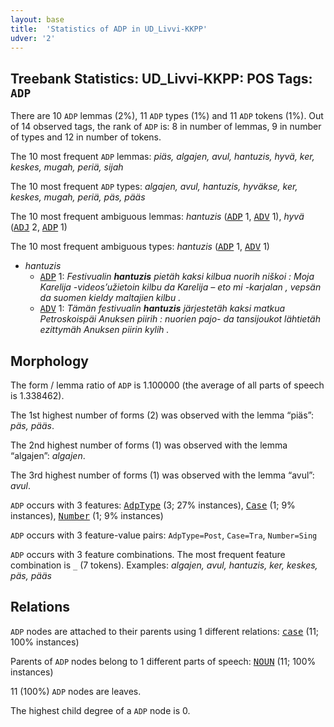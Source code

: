 ```yaml
---
layout: base
title:  'Statistics of ADP in UD_Livvi-KKPP'
udver: '2'
---
```


## Treebank Statistics: UD_Livvi-KKPP: POS Tags: `ADP`

There are 10 `ADP` lemmas (2%), 11 `ADP` types (1%) and 11 `ADP` tokens (1%).
Out of 14 observed tags, the rank of `ADP` is: 8 in number of lemmas, 9 in number of types and 12 in number of tokens.

The 10 most frequent `ADP` lemmas: <em>piäs, algajen, avul, hantuzis, hyvä, ker, keskes, mugah, periä, sijah</em>

The 10 most frequent `ADP` types:  <em>algajen, avul, hantuzis, hyväkse, ker, keskes, mugah, periä, päs, pääs</em>

The 10 most frequent ambiguous lemmas: <em>hantuzis</em> (<tt><a href="olo_kkpp-pos-ADP.html">ADP</a></tt> 1, <tt><a href="olo_kkpp-pos-ADV.html">ADV</a></tt> 1), <em>hyvä</em> (<tt><a href="olo_kkpp-pos-ADJ.html">ADJ</a></tt> 2, <tt><a href="olo_kkpp-pos-ADP.html">ADP</a></tt> 1)

The 10 most frequent ambiguous types:  <em>hantuzis</em> (<tt><a href="olo_kkpp-pos-ADP.html">ADP</a></tt> 1, <tt><a href="olo_kkpp-pos-ADV.html">ADV</a></tt> 1)


* <em>hantuzis</em>
  * <tt><a href="olo_kkpp-pos-ADP.html">ADP</a></tt> 1: <em>Festivualin <b>hantuzis</b> pietäh kaksi kilbua nuorih niškoi : Moja Karelija -videos’užietoin kilbu da Karelija – eto mi -karjalan , vepsän da suomen kieldy maltajien kilbu .</em>
  * <tt><a href="olo_kkpp-pos-ADV.html">ADV</a></tt> 1: <em>Tämän festivualin <b>hantuzis</b> järjestetäh kaksi matkua Petroskoispäi Anuksen piirih : nuorien pajo- da tansijoukot lähtietäh ezittymäh Anuksen piirin kylih .</em>

## Morphology

The form / lemma ratio of `ADP` is 1.100000 (the average of all parts of speech is 1.338462).

The 1st highest number of forms (2) was observed with the lemma “piäs”: <em>päs, pääs</em>.

The 2nd highest number of forms (1) was observed with the lemma “algajen”: <em>algajen</em>.

The 3rd highest number of forms (1) was observed with the lemma “avul”: <em>avul</em>.

`ADP` occurs with 3 features: <tt><a href="olo_kkpp-feat-AdpType.html">AdpType</a></tt> (3; 27% instances), <tt><a href="olo_kkpp-feat-Case.html">Case</a></tt> (1; 9% instances), <tt><a href="olo_kkpp-feat-Number.html">Number</a></tt> (1; 9% instances)

`ADP` occurs with 3 feature-value pairs: `AdpType=Post`, `Case=Tra`, `Number=Sing`

`ADP` occurs with 3 feature combinations.
The most frequent feature combination is `_` (7 tokens).
Examples: <em>algajen, avul, hantuzis, ker, keskes, päs, pääs</em>


## Relations

`ADP` nodes are attached to their parents using 1 different relations: <tt><a href="olo_kkpp-dep-case.html">case</a></tt> (11; 100% instances)

Parents of `ADP` nodes belong to 1 different parts of speech: <tt><a href="olo_kkpp-pos-NOUN.html">NOUN</a></tt> (11; 100% instances)

11 (100%) `ADP` nodes are leaves.

The highest child degree of a `ADP` node is 0.

